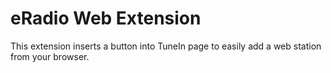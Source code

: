 # eRadio Web Extension
This extension inserts a button into TuneIn page to easily add a web station from your browser.
